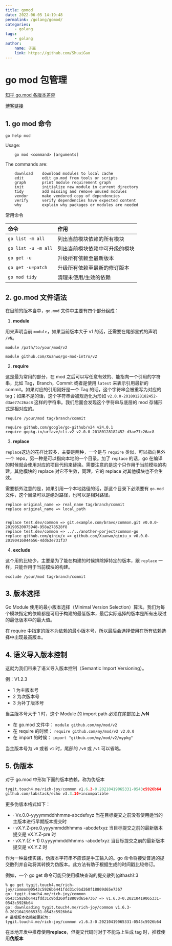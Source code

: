 ```yaml
---
title: gomod
date: 2022-06-05 14:19:48
permalink: /golang/gomod/
categories:
    - golang
tags:
    - golang
author:
    name: 子嘉
    link: https://github.com/ShuaiGao
---
```


# go mod 包管理

[知乎 go.mod 各版本差异](https://zhuanlan.zhihu.com/p/136971647)

[博客链接](https://xuanwo.io/2019/05/27/go-modules/)

## 1. go mod 命令

```shell
go help mod
```

Usage:

        go mod <command> [arguments]

The commands are:

        download    download modules to local cache
        edit        edit go.mod from tools or scripts
        graph       print module requirement graph
        init        initialize new module in current directory
        tidy        add missing and remove unused modules
        vendor      make vendored copy of dependencies
        verify      verify dependencies have expected content
        why         explain why packages or modules are needed

常用命令

| 命令                | 作用                           |
| :------------------ | :----------------------------- |
| `go list -m all`    | 列出当前模块依赖的所有模块     |
| `go list -u -m all` | 列出当前模块依赖中可升级的模块 |
| `go get -u`         | 升级所有依赖至最新版本         |
| `go get -u=patch`   | 升级所有依赖至最新的修订版本   |
| `go mod tidy`       | 清理未使用/生效的依赖          |

## 2. go.mod 文件语法

在目前的版本当中，`go.mod` 文件中主要有四个部分组成：

1. **module**

用来声明当前 `module`，如果当前版本大于 v1 的话，还需要在尾部显式的声明 `/vN`。

```
module /path/to/your/mod/v2

module github.com/Xuanwo/go-mod-intro/v2
```

2. **require**

这是最为常用的部分，在 mod 之后可以写任意有效的、能指向一个引用的字符串，比如 Tag，Branch，Commit 或者是使用 `latest` 来表示引用最新的 commit。如果对应的引用刚好是一个 Tag 的话，这个字符串会被重写为对应的 tag；如果不是的话，这个字符串会被规范化为形如 `v2.0.0-20180128182452-d3ae77c26ac8` 这样的字符串。我们后面会发现这个字符串与底层的 mod 存储形式是相对应的。

```
require /your/mod tag/branch/commit

require github.com/google/go-github/v24 v24.0.1
require gopkg.in/urfave/cli.v2 v2.0.0-20180128182452-d3ae77c26ac8

```

3. **replace**

`replace`这边的花样比较多，主要是两种，一个是与 `require` 类似，可以指向另外一个 repo，另一种是可以指向本地的一个目录。加了 `replace` 的话，go 在编译的时候就会使用对应的项目代码来替换。需要注意的是这个只作用于当前模块的构建，其他模块的 replace 对它不生效，同理，它的 replace 对其他模块也不会生效。

需要额外注意的是，如果引用一个本地路径的话，那这个目录下必须要有 `go.mod` 文件，这个目录可以是绝对路径，也可以是相对路径。

```
replace original_name => real_name tag/branch/commit
replace original_name => local_path


replace test.dev/common => git.example.com/bravo/common.git v0.0.0-20190520075948-958a278528f8
replace test.dev/common => ../../another-porject/common-go
replace github.com/qiniu/x => github.com/Xuanwo/qiniu_x v0.0.0-20190416044656-4dd63e731f37
```

4. **exclude**

这个用的比较少，主要是为了能在构建的时候排除掉特定的版本，跟 `replace` 一样，只能作用于当前模块的构建。

```
exclude /your/mod tag/branch/commit
```

## 3. 版本选择

Go Module 使用的最小版本选择（Minimal Version Selection）算法。我们为每个模块指定的依赖都是可用于构建的最低版本，最后实际选择的版本是所有出现过的最低版本中的最大值。

在 require 中指定的版本为依赖的最小版本号，所以最后会选择使用在所有依赖选择中出现最高版本。

## 4. 语义导入版本控制

这就为我们带来了语义导入版本控制（Semantic Import Versioning）。

例：V1.2.3

-   1 为主版本号
-   2 为次版本号
-   3 为补丁版本号

当主版本号大于 1 时，这个 Module 的 import path 必须在尾部加上 **/vN**

-   在 go.mod 文件中： `module github.com/my/mod/v2`
-   在 require 的时候： `require github.com/my/mod/v2 v2.0.0`
-   在 import 的时候： `import "github.com/my/mod/v2/mypkg"`

当主版本号为 `v0` 或者 `v1` 时，尾部的 `/v0` 或 `/v1` 可以省略。

## 5. 伪版本

对于 go.mod 中形如下面的版本依赖，称为伪版本

```go
tygit.touch4.me/rich-joy/common v1.6.3-0.20210419065331-0543c5926b64
github.com/labstack/echo v3.3.10+incompatible
```

更多伪版本格式如下：

-   · Vx.0.0-yyyymmddhhmms-abcdefxyz 当在目标提交之前没有使用适当的主版本进行早期版本提交时
-   · vX.Y.Z-pre.0.yyyymmddhhmms -abcdefxyz 当目标提交之前的最新版本提交是 vX.Y.Z-pre 时
-   · vX.Y.(Z + 1) 0.yyyymmddhhmms -abcdefxyz 当目标提交之前的最新版本提交是 vX.Y.Z 时

作为一种最佳实践，伪版本字符串不应该是手工输入的。go 命令将接受普通的提交散列并自动将其转换为伪版本。此方法有助于根据生成的时间戳比较修订。

例如，一个 go get 命令可能只使用模块查询的提交散列(githash):3

```shell
% go get tygit.touch4.me/rich-joy/common@0543c5926b6441fdd31c9bd260f18809d65e7367
go: tygit.touch4.me/rich-joy/common 0543c5926b6441fdd31c9bd260f18809d65e7367 => v1.6.3-0.20210419065331-0543c5926b64
go: downloading tygit.touch4.me/rich-joy/common v1.6.3-0.20210419065331-0543c5926b64
# 最后版本依赖被更新为：
tygit.touch4.me/rich-joy/common v1.6.3-0.20210419065331-0543c5926b64
```

在本地开发中推荐使用**replace**，但提交代码时对于不能马上生成 tag 时，推荐使用**伪版本**
